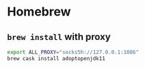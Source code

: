# Homebrew

## `brew install` with proxy

```bash
export ALL_PROXY="socks5h://127.0.0.1:1086"
brew cask install adoptopenjdk11
```


